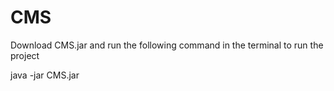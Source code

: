 # CMS

Download CMS.jar and run the following command in the terminal to run the project 

java -jar CMS.jar
